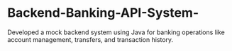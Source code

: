 # Backend-Banking-API-System-
Developed a mock backend system using Java for banking operations like account management, transfers, and transaction history.
